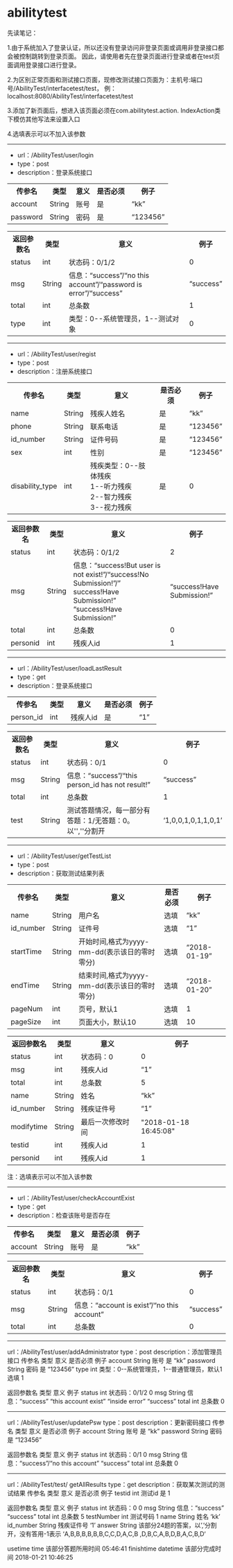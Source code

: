# abilitytest

先读笔记：

1.由于系统加入了登录认证，所以还没有登录访问非登录页面或调用非登录接口都会被控制跳转到登录页面。
因此，请使用者先在登录页面进行登录或者在test页面调用登录接口进行登录。

2.为区别正常页面和测试接口页面，现修改测试接口页面为：主机号:端口号/AbilityTest/interfacetest/test，
例：localhost:8080/AbilityTest/interfacetest/test

3.添加了新页面后，想进入该页面必须在com.abilitytest.action. IndexAction类下模仿其他写法来设置入口

4.选填表示可以不加入该参数





--------------------------------------------------------------------------------------------------------------------------------
<ul>
    <li>url：/AbilityTest/user/login</li>
    <li>type：post</li>
    <li>description：登录系统接口</li>
</ul>
<table>
    <tr>
        <th>传参名</th><th>类型</th><th>意义</th><th>是否必须</th><th>例子</th>
    </tr>
    <tr>
        <td>account</td><td>String</td><td>账号</td><td>是</td><td>“kk”</td>
    </tr>
    <tr>
        <td>password</td><td>String</td><td>密码</td><td>是</td><td>“123456”</td>
    </tr>
</table>
<table>
    <tr>
        <th>返回参数名</th><th>类型</th><th>意义</th><th>例子</th>
    </tr>
    <tr>
        <td>status</td><td>int</td><td>状态码：0/1/2</td><td>0</td>
    </tr>
    <tr>
        <td>msg</td><td>String</td><td>信息：“success”/“no this account”/“password is error”/“success”</td><td>“success”</td>
    </tr>
    <tr>
        <td>total</td><td>int</td><td>总条数</td><td>1</td>
    </tr>
    <tr>
        <td>type</td><td>int</td><td>类型：0--系统管理员，1--测试对象</td><td>0</td>
    </tr>
</table>


-------------------------------------------------------------------------------------------------------------------------------
<ul>
    <li>url：/AbilityTest/user/regist</li>
    <li>type：post</li>
    <li>description：注册系统接口</li>
</ul>
<table>
    <tr>
        <th>传参名</th><th>类型</th><th>意义</th><th>是否必须</th><th>例子</th>
    </tr>
    <tr>
        <td>name</td><td>String</td><td>残疾人姓名</td><td>是</td><td>“kk”</td>
    </tr>
    <tr>
        <td>phone</td><td>String</td><td>联系电话</td><td>是</td><td>“123456”</td>
    </tr>
    <tr>
        <td>id_number</td><td>String</td><td>证件号码</td><td>是</td><td>“123456”</td>
    </tr>
    <tr>
        <td>sex</td><td>int</td><td>性别</td><td>是</td><td>“123456”</td>
    </tr>
    <tr>
        <td>disability_type</td><td>int</td><td>残疾类型：0--肢体残疾<br>
                                                  1--听力残疾<br>
                                                   2--智力残疾<br>
                                                   3--视力残疾</td><td>是</td><td>0</td>
    </tr>
</table>
<table>
    <tr>
        <th>返回参数名</th><th>类型</th><th>意义</th><th>例子</th>
    </tr>
    <tr>
        <td>status</td><td>int</td><td>状态码：0/1/2</td><td>2</td>
    </tr>
    <tr>
        <td>msg</td><td>String</td><td>信息：“success!But user is not exist!”/“success!No Submission!”/” success!Have Submission!”	“success!Have Submission!”</td>
        <td>“success!Have Submission!”</td>
    </tr>
    <tr>
        <td>total</td><td>int</td><td>总条数</td><td>0</td>
    </tr>
    <tr>
        <td>personid</td><td>int</td><td>残疾人id</td><td>1</td>
    </tr>
</table>

--------------------------------------------------------------------------------------------------------------------------------------------------------------

<ul>
    <li>url：/AbilityTest/user/loadLastResult</li>
    <li>type：get</li>
    <li>description：登录系统接口</li>
</ul>
<table>
    <tr>
        <th>传参名</th><th>类型</th><th>意义</th><th>是否必须</th><th>例子</th>
    </tr>
    <tr>
        <td>person_id</td><td>int</td><td>残疾人id</td><td>是</td><td>“1”</td>
    </tr>
</table>
<table>
    <tr>
        <th>返回参数名</th><th>类型</th><th>意义</th><th>例子</th>
    </tr>
    <tr>
        <td>status</td><td>int</td><td>状态码：0/1</td><td>0</td>
    </tr>
    <tr>
        <td>msg</td><td>String</td><td>信息：“success”/“this person_id has not result!”</td><td>“success”</td>
    </tr>
    <tr>
        <td>total</td><td>int</td><td>总条数</td><td>1</td>
    </tr>
    <tr>
        <td>test</td><td>String</td><td>测试答题情况，每一部分有答题：1/无答题：0。以'',''分割开</td><td>‘1,0,0,1,0,1,1,0,1’</td>
    </tr>
</table>


--------------------------------------------------------------------------------------------------------------------------------------------------------------

<ul>
    <li>url：/AbilityTest/user/getTestList</li>
    <li>type：post</li>
    <li>description：获取测试结果列表</li>
</ul>
<table>
    <tr>
        <th>传参名</th><th>类型</th><th>意义</th><th>是否必须</th><th>例子</th>
    </tr>
    <tr>
        <td>name</td><td>String</td><td>用户名</td><td>选填</td><td>“kk”</td>
    </tr>
    <tr>
        <td>id_number</td><td>String</td><td>证件号</td><td>选填</td><td>“1”</td>
    </tr>
    <tr>
        <td>startTime</td><td>String</td><td>开始时间,格式为yyyy-mm-dd(表示该日的零时零分)</td><td>选填</td><td>“2018-01-19”</td>
    </tr>
    <tr>
        <td>endTime</td><td>String</td><td>结束时间,格式为yyyy-mm-dd(表示该日的零时零分)</td><td>选填</td><td>“2018-01-20”</td>
    </tr>
    <tr>
        <td>pageNum</td><td>int</td><td>页号，默认1</td><td>选填</td><td>1</td>
    </tr>
    <tr>
        <td>pageSize</td><td>int</td><td>页面大小，默认10</td><td>选填</td><td>10</td>
    </tr>
</table>
<table>
    <tr>
        <th>返回参数名</th><th>类型</th><th>意义</th><th>例子</th>
    </tr>
    <tr>
        <td>status</td><td>int</td><td>状态码：0</td><td>0</td>
    </tr>
    <tr>
        <td>msg</td><td>int</td><td>残疾人id</td><td>“1”</td>
    </tr>
    <tr>
        <td>total</td><td>int</td><td>总条数</td><td>5</td>
    </tr>
    <tr>
        <td>name</td><td>String</td><td>姓名</td><td>“kk”</td>
    </tr>
    <tr>
        <td>id_number</td><td>String</td><td>残疾证件号</td><td>“1”</td>
    </tr>
    <tr>
        <td>modifytime</td><td>String</td><td>最后一次修改时间</td><td>"2018-01-18 16:45:08"</td>
    </tr>
    <tr>
        <td>testid</td><td>int</td><td>残疾人id</td><td>1</td>
    </tr>
    <tr>
        <td>personid</td><td>int</td><td>残疾人id</td><td>1</td>
    </tr>
</table>
注：选填表示可以不加入该参数



--------------------------------------------------------------------------------------------------------------------------------------------------------------
<ul>
    <li>url：/AbilityTest/user/checkAccountExist</li>
    <li>type：get</li>
    <li>description：检查该账号是否存在</li>
</ul>
<table>
    <tr>
        <th>传参名</th><th>类型</th><th>意义</th><th>是否必须</th><th>例子</th>
    </tr>
    <tr>
        <td>account</td><td>String</td><td>账号</td><td>是</td><td>“kk”</td>
    </tr>
</table>
<table>
    <tr>
        <th>返回参数名</th><th>类型</th><th>意义</th><th>例子</th>
    </tr>
    <tr>
        <td>status</td><td>int</td><td>状态码：0/1</td><td>0</td>
    </tr>
    <tr>
        <td>msg</td><td>String</td><td>信息：“account is exist”/“no this account”</td><td>“success”</td>
    </tr>
    <tr>
        <td>total</td><td>int</td><td>总条数</td><td>0</td>
    </tr>
</table>



--------------------------------------------------------------------------------------------------------------------------------------------------------------
url：/AbilityTest/user/addAdministrator
type：post
description：添加管理员接口
传参名	类型	意义	是否必须	例子
account	String	账号	是	“kk”
password	String	密码	是	“123456”
type	int	类型：0--系统管理员，1--普通管理员，默认1	选填	1

返回参数名	类型	意义	例子
status	int	状态码：0/1/2	0
msg	String	信息：“success”
“this account exist”
“inside error”	“success”
total	int	总条数	0



--------------------------------------------------------------------------------------------------------------------------------------------------------------
url：/AbilityTest/user/updatePsw
type：post
description：更新密码接口
传参名	类型	意义	是否必须	例子
account	String	账号	是	“kk”
password	String	密码	是	“123456”

返回参数名	类型	意义	例子
status	int	状态码：0/1	0
msg	String	信息：“success”/“no this account”	“success”
total	int	总条数	0


--------------------------------------------------------------------------------------------------------------------------------------------------------------

url：/AbilityTest/test/ getAllResults
type：get
description：获取某次测试的测试结果
传参名	类型	意义	是否必须	例子
testid	int	测试id 	是	1

返回参数名	类型	意义	例子
status	int	状态码：0	0
msg	String	信息：“success”	“success”
total	int	总条数	5
testNumber	int	测试号码	1
name	String	姓名	‘kk’
id_number	String	残疾证件号	‘1’
answer	String	该部分24题的答案，以’,’分割开，没有答用-1表示	‘A,B,B,B,B,B,B,C,C,D,A,C,B
,D,B,C,A,B,D,B,A,C,B,D‘

usetime	time	该部分答题所用时间	05:46:41
finishtime	datetime	该部分完成时间	2018-01-21 10:46:25

